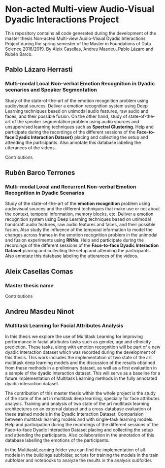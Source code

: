 # Non-acted Multi-view Audio-Visual Dyadic Interactions Project
This repository contains all code generated during the development of the master thesis Non-acted Multi-view Audio-Visual Dyadic Interactions Project during the spring semester of the Master in Foundations of Data Science 2018/2019. By Aleix Casellas, Andreu Masdeu, Pablo Lázaro and Rubén Barco.


## Pablo Lázaro Herrasti
### Multi-modal Local Non-verbal Emotion Recognition in Dyadic scenarios and Speaker Segmentation

Study of the state-of-the-art of the emotion recognition problem using audiovisual sources. Deliver a emotion recognition system using Deep Learning techniques based on unimodal audio features, raw audio and faces, and their possible fusion. On the other hand, study of state-of-the-art of the speaker segmentation problem using audio sources and unsupervised learning techniques such as **Spectral Clustering**. Help and participate during the recordings of the different sessions of the **Face-to-face Dyadic Interaction Dataset}** placing and collecting the setup and attending the participants. Also annotate this database labeling the utterances of the videos.

Contributions

## Rubén Barco Terrones
### Multi-modal Local and Recurrent Non-verbal Emotion Recognition in Dyadic Scenarios

Study of the state-of-the-art of the **emotion recognition** problem using audiovisual sources and the different techniques that make use or not about the context, temporal information, memory blocks, etc. Deliver a emotion recognition system using Deep Learning techniques based on unimodal handcraft audio features, raw audio features and faces, and their possible fusion. Also study the influence of the temporal information to model the changes across frames in the emotion recognition problem in the unimodal and fusion experiments using **RNNs**. Help and participate during the recordings of the different sessions of the **Face-to-face Dyadic Interaction Dataset** placing and collecting the setup and attending the participants. Also annotate this database labeling the utterances of the videos.

## Aleix Casellas Comas
### Master thesis name

Contributions

## Andreu Masdeu Ninot
### Multitask Learning for Facial Attributes Analysis

In this thesis we explore the use of Multitask Learning for improving performance in facial attributes tasks such as gender, age and ethnicity prediction. These tasks, along with emotion recognition will be part of a new dyadic interaction dataset which was recorded during the development of this thesis. This work includes the implementation of two state of the art multitask deep learning models and the discussion of the results obtained from these methods in a preliminary dataset, as well as a first evaluation in a sample of the dyadic interaction dataset. This will serve as a baseline for a future implementation of Multitask Learning methods in the fully annotated dyadic interaction dataset.

The contribution of this master thesis within the whole project is the study of the state of the art in multitask deep learning, specially for face attributes analysis. Training and analysis of two state of the art multitask learning architectures on an external dataset and a cross-database evaluation of these trained models in the Dyadic Interaction Dataset. Comparision between multitask learning models and with single-task learning models. Help and participation during the recordings of the different sessions of the Face-to-face Dyadic Interaction Dataset placing and collecting the setup and attending the participants. Also collaboration in the annotation of this database labelling the
emotions of the participants.

In the MultitaskLearning folder you can find the implementation of all models in the buildings subfolder, scripts for training the models in the train subfolder and notebooks to analyze the results in the analysis subfolder.
